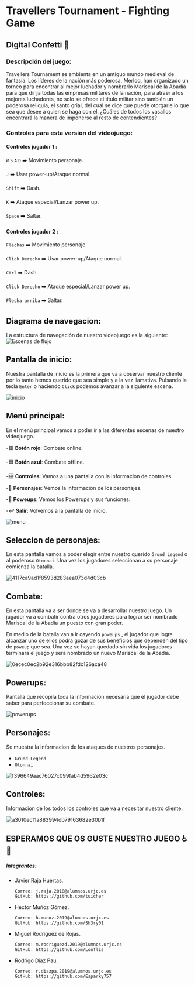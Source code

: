 # Travellers Tournament - Fighting Game
##  Digital Confetti :tada:

### Descripción del juego:
Travellers Tournament se ambienta en un antiguo mundo medieval de fantasía. Los líderes de la nación más poderosa, Merloq, han organizado un torneo para encontrar al mejor luchador y nombrarlo Mariscal de la Abadía para que dirija todas las empresas militares de la nación, para atraer a los mejores luchadores, no solo se ofrece el título militar sino también un poderosa reliquia, el santo grial, del cual se dice que puede otorgarle lo que sea que desee a quien se haga con el. ¿Cuáles de todos los vasallos encontrará la manera de imponerse al resto de contendientes?

### Controles para esta version del videojuego:
#### Controles jugador  1  :

`W` `S` `A` `D`  ➡️ Movimiento personaje.

`J` ➡️ Usar power-up/Ataque normal.

`Shift` ➡️ Dash.

`K` ➡️  Ataque especial/Lanzar power up.

`Space` ➡️  Saltar.

#### Controles jugador 2 :

`Flechas`  ➡️ Movimiento personaje.

`Click Derecho` ➡️ Usar power-up/Ataque normal.

`Ctrl` ➡️ Dash.

`Click Derecho` ➡️ Ataque especial/Lanzar power up.

`Flecha arriba` ➡️ Saltar.


##  Diagrama de navegacion:
La estructura de navegación de nuestro videojuego es la siguiente:
![Escenas de flujo ](https://user-images.githubusercontent.com/91007943/139120354-9840a0c2-a7ea-40e6-92a5-70edcca991f1.png)

##  Pantalla de inicio:
Nuestra pantalla de inicio es la primera que va a observar nuestro cliente por lo tanto hemos querido que sea simple y a la vez llamativa. Pulsando la tecla `Enter` o haciendo `Click` podemos avanzar a la siguiente escena.

![inicio](https://user-images.githubusercontent.com/91007943/139119839-4e91b110-e63a-49f2-b035-0c2b4e2e882c.jpg)

##  Menú principal:
En el menú principal vamos a poder ir a las diferentes escenas de nuestro videojuego.

-🟥 **Botón rojo**: Combate online.

-🟦 **Botón azul**: Combate offline.

-🈸 **Controles**: Vamos a una pantalla con la informacion de controles.

-🚻 **Personajes**:  Vemos la informacion de los personajes.

-🔔 **Poweups**: Vemos los Powerups y sus funciones.

-↩️ **Salir**: Volvemos a la pantalla de inicio.

![menu](https://user-images.githubusercontent.com/91007943/139119849-dfb45615-6b66-4c57-8721-76bdc7515ea7.png)

##  Seleccion de personajes:
En esta pantalla vamos a poder elegir entre nuestro querido `Grund Legend` o al poderoso `Otonnai`.
Una vez los jugadores seleccionan a su personaje comienza la batalla.

![4117ca9ad1f8593d283aea073d4d03cb](https://user-images.githubusercontent.com/91007943/139125685-3a0eb7c3-8726-460d-9d76-7debc5262f7d.png)


##  Combate:

En esta pantalla va a ser donde se va a desarrollar nuestro juego.
Un jugador va a combatir contra otros jugadores para lograr ser nombrado Mariscal de la Abadia un puesto con gran poder.

En medio de la batalla van a ir cayendo `poweups` , el jugador que logre alcanzar uno de ellos podra gozar de sus beneficios que dependen del tipo de `poweup` que sea.
Una vez se hayan quedado sin vida los jugadores terminara el juego y sera nombrado un nuevo Mariscal de la Abadia.


![0ecec0ec2b92e316bbb82fdc126aca48](https://user-images.githubusercontent.com/91007943/139128523-c0a95a0f-b73e-4ee9-8319-9477cafc4432.png)


##  Powerups:

Pantalla que recopila toda la informacion necesaria que el jugador debe saber para perfeccionar su combate.

![powerups](https://user-images.githubusercontent.com/91007943/139119999-4b9a3f65-6fb0-4f73-8921-fe7f20e0fc52.png)

##  Personajes:

Se muestra la informacion de los ataques de nuestros personajes.
- `Grund Legend`
- `Otonnai`

![f396649aac76027c099fab4d5962e03c](https://user-images.githubusercontent.com/91007943/139119890-62cd22b3-ed54-4149-a122-45ebaad1e9bd.jpg)

##  Controles:

Informacion de los todos los controles que va a necesitar nuestro cliente.


![a3010ecf1a883994db79163682e30b1f](https://user-images.githubusercontent.com/91007943/139119876-6de0e134-03c8-4a76-be35-4c9dfac12ec3.png)

##  ESPERAMOS QUE OS GUSTE NUESTRO JUEGO :wheelchair: 🎃
 


##### Integrantes:
- Javier Raja Huertas.
  
      Correo: j.raja.2018@alumnos.urjc.es 
      GitHub: https://github.com/tuicher
- Héctor Muñoz Gómez.

      Correo: h.munoz.2019@alumnos.urjc.es
      GitHub: https://github.com/Sh3ry01
  
- Miguel Rodríguez de Rojas.
  
      Correo: m.rodriguezd.2019@alumnos.urjc.es
      GitHub: https://github.com/Lonflis
  
- Rodrigo Díaz Pau.
  
      Correo: r.diazpa.2019@alumnos.urjc.es
      GitHub: https://github.com/Esparky757


